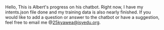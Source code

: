 Hello, This is Albert's progress on his chatbot. 
Right now, I have my intents.json file done and my training data is also nearly finished. 
If you would like to add a question or answer to the chatbot or have a suggestion, feel free to email me @25kyawea@isyedu.org. 
